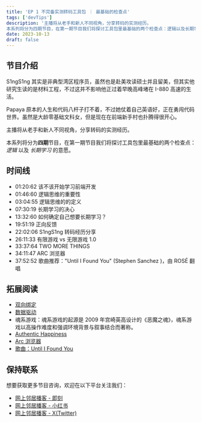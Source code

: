 ```yaml
---
title: 'EP 1 不完备实测转码工具包 ｜ 最基础的检查点'
tags: ['devTips']
description: '主播将从老手和新人不同视角，分享转码的实测经历。
本系列将分为四期节目，在第一期节目我们将探讨工具包里最基础的两个检查点：逻辑以及长期学习的意愿。'
date: 2023-10-13
draft: false
---
```


## 节目介绍

S1ngS1ng 其实是非典型湾区程序员，虽然也是赴美攻读硕士并且留美，但其实他研究生读的是材料工程，不过这并不影响他正过着早晚高峰堵在 I-880 高速的生活。

Papaya 原本的人生和代码八杆子打不着，不过她仗着自己英语好，正在勇闯代码世界。虽然是大龄零基础文科女，但是现在在前端新手村也扑腾得很开心。

主播将从老手和新人不同视角，分享转码的实测经历。

本系列将分为**四期**节目，在第一期节目我们将探讨工具包里最基础的两个检查点：_逻辑_ 以及 _长期学习_ 的意愿。

## 时间线

- 01:20:62 该不该开始学习前端开发
- 01:46:60 逻辑思维的重要性
- 03:04:55 逻辑思维的的定义
- 07:30:19 长期学习的决心
- 13:32:60 如何确定自己想要长期学习？
- 19:51:19 正向反馈
- 22:02:06 S1ngS1ng 转码经历分享
- 26:11:33 有限游戏 vs 无限游戏 1.0
- 33:37:64 TWO MORE THINGS
- 34:11:47 ARC 浏览器
- 37:52:52 歌曲推荐："Until I Found You" (Stephen Sanchez
  )，由 ROSÉ 翻唱

## 拓展阅读

- [双向绑定](https://angular.io/guide/two-way-binding)
- [数据驱动](https://en.wikipedia.org/wiki/Data-driven_programming)
- 魂系游戏：魂系游戏的起源是 2009 年宫崎英高设计的《恶魔之魂》，魂系游戏以高操作难度和强调环境背景与叙事结合而著称。
- [Authentic Happiness](https://www.authentichappiness.sas.upenn.edu/)
- [Arc 浏览器](https://arc.net/)
- [歌曲：Until I Found You](https://www.youtube.com/watch?v=WfEiabOTH8Y)

## 保持联系

想要获取更多节目咨询，欢迎在以下平台关注我们：

- [网上邻居播客 - 即刻](https://m.okjike.com/users/c751f4fb-d31d-44cf-aef9-f6b55dec4cd5?source=user_card&s=eyJ1IjoiNjUyMzg3NmQwZWQ3ZTc2NjQ5ODMwNWE4IiwiZCI6MX0%3D)
- [网上邻居播客 - 小红书](https://www.xiaohongshu.com/user/profile/64c2024f00000000140396e6?xhsshare=WeixinSession&appuid=64c2024f00000000140396e6&apptime=1697005943)
- [网上邻居播客 - X(Twitter)](https://twitter.com/wslj_podcast)
